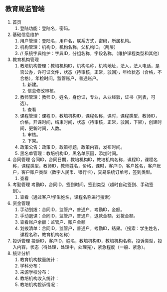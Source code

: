 ## 教育局监管端

1. 首页
   1. 登陆功能：登陆名，密码。
2. 基础信息维护
   1. 用户管理：登陆名，用户名，联系方式，密码，所属机构。
   2. 机构管理：机构ID，机构名称，父机构ID。（两层）
   3. // 系统字典维护：字典ID，分组名称，字段名称。（维护课程类型和其他）
3. 教育机构管理
   1. 教培机构管理：教培机构ID，机构名称，机构地址，法人，法人电话，是否公办，许可证文件，状态（待审核，正常，驳回），年检状态（合格，不合格），年检时间，监管账户，普通账户。
      1. 新建。
      2. 信息修改审核。
   2. 教师管理：教师ID，姓名，身份证，专业，从业经验，证书（列表，可选）。
      1. 查看
   3. 课程管理：课程ID，教培机构ID，课程名称，课时，课程类型，教师ID，价格，开课时间，结束时间，状态（待审核，正常，驳回，下架），创建时间，更新时间，人数。
      1. 审核。
      2. 下架。
   4. 政策公告：政策ID，政策标题，政策内容，发布时间。
   5. 黑名单管理：教培机构ID，黑名单原因，添加时间。
4. 合同管理
   合同ID，合同日期，教培机构ID，教培机构名称，课程ID，课程名称，课程类型，教师ID，教师姓名，价格，课时，客户ID，客户姓名，客户账户，客户账户类型（数字人民币、银行卡），交易系统订单号，签到类型。
   1. 查看
5. 考勤管理
   考勤ID，合同ID，签到时间，签到类型（超时自动签到、手动签到）。
   1. 查看（通过客户/学生姓名，课程名称进行搜索）
6. 资金管理
   1. 手动划拨：合同ID，监管户，普通户，考勤ID，金额。
   2. 手动退课：合同ID，监管户，普通户，退款金额，划拨金额。
   3. 查看账户余额：监管户、账户金额
   4. 划拨清单：合同ID，监管户，普通户，考勤ID，结果。（搜索：学生姓名，课程名称，教育机构名称）
7. 投诉管理
   投诉ID，客户ID，姓名，教培机构ID，教培机构名称，投诉类型，投入内容，状态（待处理，处理中，处理完），紧急程度（一般、紧急）。
8. 统计分析
   1. 教育机构数量统计：
   2. 学科分布：
   3. 来源学校分布：
   4. 教培机构收入统计：
   5. 教培机构投诉情况：
